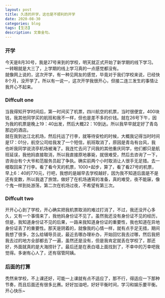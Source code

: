 ```yaml
---
layout: post
title: 久违的开学，这也是不顺利的开学
date: 2020-08-30
categories: blog
tags: [生活]
description: 文章金句。
---
```


### 开学
今天是8月30号，我是27号来到的学校，明天就正式开始了新学期的线下学习。<br>
一转眼就是大三了，上学期的线上学习真的一点感觉都没有。<br>
就像网上说的，这次开学，有一种见网友的感觉，毕竟对于我们学校来说，已经快8个月，没开学了。所以有一说一，这次开学我很开心，但接二连三发生的事情让我开心不起来。

### Diffcult one
当我得知开学时间后，第一时间买了机票，四川航空的机票，当时很便宜，400块钱，我其他同学买的航班和我不一样，但也是差不多的价钱。就在26号下午，因为我的机票是晚上19：40出发，然后大概22：10到达。所以我早早就定好了青岛那边的酒店。<br>
就在我到达江北机场，然后托运了行李，就等待安检的时候，大概我记得当时时间是17：01分，航空公司给我发了一个短信，航班取消了，原因是青岛有台风，我也听我同学说流亭机场被淹了。我连忙去问了问我的其他重庆同学，他们都只是航班延误，我他妈直接取消，所以我直接原地暴毙，就很难受，然后去咨询了一下，咨询台有个大爷和范服务员起了争执。确实前两个小时取消让人很手无足措。去一楼取回来了行李。看了看今天的机票，1000+起步，算了，看了看27号的机票，早上6：40的770元，行吧，我想的是越早去学校越好，因为我不知道后面是不是还有变数，所以我退了旅馆，做好了在机场通宵的准备，真的难受，夜不能寐，像个鬼一样到处游荡，第二次在机场过夜，不希望有第三次。

### Diffcult two
开开心心到了学校，开心确实把我机票取消的难过打消了，不过，我还没开心多久，又有一个事情来了，我他妈身份证不见了。虽然我还没有身份证不见的经历，但是，我知道身份证不见的后果，一路来我知道身份证的重要性，我也知道在异地身份证丢了的重要性。那天是阴着的，就像我的心情一样，就有点手足无措，期间我想了很多，怎么给辅导员说，最近去哪办理补办，开始回忆我去过哪，然后我把我去过的地方全部都去了一遍，虽然还是没有，但是我肯定就丢在学校了，那还好，外面就真的是大海捞针了。最后还是在表白墙上面找到了，不幸中的万幸吧我觉得。多谢有心人了，还有宿管阿姨。

### 后面的打算
秃然来学校，不上课还好，可能一上课就有点不适应了，那不行，得适应一下那种节奏，而且后面还有很多比赛。好好加油吧，好好平衡时间，学习和娱乐要平衡。<br>
开心快乐~












